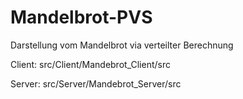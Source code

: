 # Mandelbrot-PVS
Darstellung vom Mandelbrot via verteilter Berechnung

Client: src/Client/Mandebrot_Client/src

Server: src/Server/Mandebrot_Server/src
